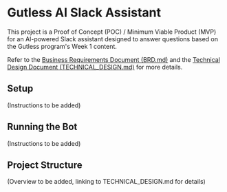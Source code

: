 # Gutless AI Slack Assistant

This project is a Proof of Concept (POC) / Minimum Viable Product (MVP) for an AI-powered Slack assistant designed to answer questions based on the Gutless program's Week 1 content.

Refer to the [Business Requirements Document (BRD.md)](BRD.md) and the [Technical Design Document (TECHNICAL_DESIGN.md)](TECHNICAL_DESIGN.md) for more details.

## Setup

(Instructions to be added)

## Running the Bot

(Instructions to be added)

## Project Structure

(Overview to be added, linking to TECHNICAL_DESIGN.md for details)
